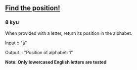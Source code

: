 <h2><a href=https://www.codewars.com/kata/5808e2006b65bff35500008f/train/javascript target="_blank">Find the position!</a></h2><h3>8 kyu</h3><p>When provided with a letter, return its position in the alphabet.</p><p>Input :: "a"</p><p>Output :: "Position of alphabet: 1"</p><p><strong>Note: Only lowercased English letters are tested</strong></p>